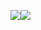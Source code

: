 ![](https://github-readme-stats.vercel.app/api?username=andruyk&show_icons=true&theme=radical)![](https://github-readme-stats.vercel.app/api/top-langs?username=rxdn&show_icons=true&theme=radical)
